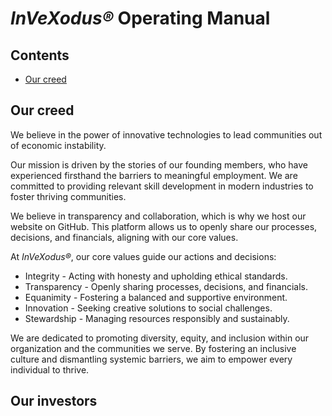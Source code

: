 # *InVeXodus®* Operating Manual

## Contents
* [Our creed](https://github.com/CALaliberte/InVeXodus/blob/main/1%20-%20Manual.md#our-creed)

## Our creed

We believe in the power of innovative technologies to lead communities out of economic instability.

Our mission is driven by the stories of our founding members, who have experienced firsthand the barriers to meaningful employment. We are committed to providing relevant skill development in modern industries to foster thriving communities.

We believe in transparency and collaboration, which is why we host our website on GitHub. This platform allows us to openly share our processes, decisions, and financials, aligning with our core values.

At *InVeXodus®*, our core values guide our actions and decisions:

* Integrity - Acting with honesty and upholding ethical standards.
* Transparency - Openly sharing processes, decisions, and financials.
* Equanimity - Fostering a balanced and supportive environment.
* Innovation - Seeking creative solutions to social challenges.
* Stewardship - Managing resources responsibly and sustainably.

We are dedicated to promoting diversity, equity, and inclusion within our organization and the communities we serve. By fostering an inclusive culture and dismantling systemic barriers, we aim to empower every individual to thrive.

## Our investors

